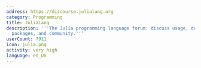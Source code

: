 ```yaml
---
address: https://discourse.julialang.org
category: Programming
title: JuliaLang
description: '''The Julia programming language forum: discuss usage, development,
  packages, and community.'''
userCount: 7911
icon: julia.png
activity: very high
language: en_US
---
```

